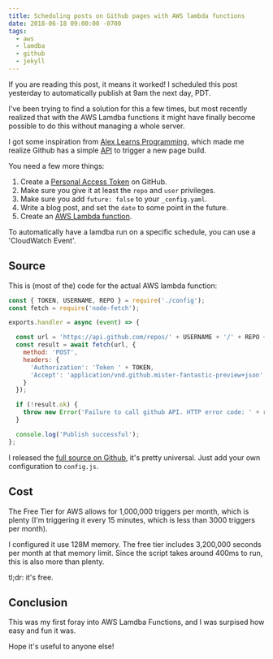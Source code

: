 ```yaml
---
title: Scheduling posts on Github pages with AWS lambda functions
date: 2018-06-18 09:00:00 -0700
tags:
  - aws
  - lamdba
  - github
  - jekyll
---
```


If you are reading this post, it means it worked! I scheduled this post
yesterday to automatically publish at 9am the next day, PDT.

I've been trying to find a solution for this a few times, but most recently
realized that with the AWS Lamdba functions it might have finally become
possible to do this without managing a whole server.

I got some inspiration from [Alex Learns Programming][1], which made me
realize Github has a simple [API][2] to trigger a new page build.

You need a few more things:

1. Create a [Personal Access Token][3] on GitHub.
2. Make sure you give it at least the `repo` and `user` privileges.
3. Make sure you add `future: false` to your `_config.yaml`.
4. Write a blog post, and set the `date` to some point in the future.
5. Create an [AWS Lambda function][4].

To automatically have a lamdba run on a specific schedule, you can use a
'CloudWatch Event'.

Source
------

This is (most of the) code for the actual AWS lambda function:

```js
const { TOKEN, USERNAME, REPO } = require('./config');
const fetch = require('node-fetch');

exports.handler = async (event) => {

  const url = 'https://api.github.com/repos/' + USERNAME + '/' + REPO + '/pages/builds';
  const result = await fetch(url, {
    method: 'POST',
    headers: {
      'Authorization': 'Token ' + TOKEN,
      'Accept': 'application/vnd.github.mister-fantastic-preview+json',
    }
  });

  if (!result.ok) {
    throw new Error('Failure to call github API. HTTP error code: ' + result.status);
  }

  console.log('Publish successful');
};
```

I released the [full source on Github][5], it's pretty universal. Just add your
own configuration to `config.js`.

Cost
----

The Free Tier for AWS allows for 1,000,000 triggers per month, which is plenty (I'm
triggering it every 15 minutes, which is less than 3000 triggers per month).

I configured it use 128M memory. The free tier includes 3,200,000 seconds per month
at that memory limit. Since the script takes around 400ms to run, this is also more
than plenty.

tl;dr: it's free.

Conclusion
----------

This was my first foray into AWS Lamdba Functions, and I was surpised how easy
and fun it was.

Hope it's useful to anyone else!

[1]: http://code.alxmjo.com/how-to-schedule-posts-with-jekyll/
[2]: https://developer.github.com/v3/repos/pages/#request-a-page-build
[3]: https://github.com/settings/tokens
[4]: https://aws.amazon.com/lambda/
[5]: https://github.com/evert/github-pages-aws-lambda-publish
